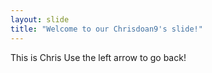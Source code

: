 ```yaml
---
layout: slide
title: "Welcome to our Chrisdoan9's slide!"
---
```

This is Chris
Use the left arrow to go back!
